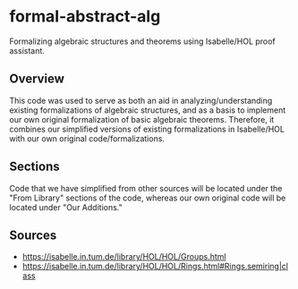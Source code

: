 # formal-abstract-alg
Formalizing algebraic structures and theorems using Isabelle/HOL proof assistant.

## Overview 
This code was used to serve as both an aid in analyzing/understanding existing formalizations of algebraic structures, and as a basis to implement our own original formalization of basic algebraic theorems. Therefore, it combines our simplified versions of existing formalizations in Isabelle/HOL with our own original code/formalizations.

## Sections
Code that we have simplified from other sources will be located under the "From Library" sections of the code, whereas our own original code will be located under "Our Additions."

## Sources
* https://isabelle.in.tum.de/library/HOL/HOL/Groups.html
* https://isabelle.in.tum.de/library/HOL/HOL/Rings.html#Rings.semiring|class
